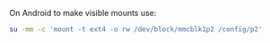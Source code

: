 On Android to make visible mounts use:
```bash
su -mm -c 'mount -t ext4 -o rw /dev/block/mmcblk1p2 /config/p2'
```

